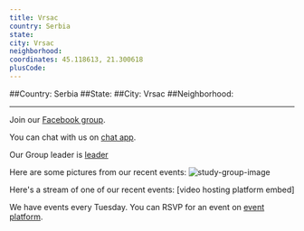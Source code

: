 ```yaml
---
title: Vrsac
country: Serbia
state: 
city: Vrsac
neighborhood: 
coordinates: 45.118613, 21.300618
plusCode:
---
```


##Country: Serbia
##State: 
##City: Vrsac
##Neighborhood: 
*****
Join our [Facebook group](https://www.facebook.com/groups/free.code.camp.vrsac).

You can chat with us on [chat app]().

Our Group leader is [leader]()

Here are some pictures from our recent events:
![study-group-image]()

Here's a stream of one of our recent events:
[video hosting platform embed]

We have events every Tuesday. You can RSVP for an event on [event platform]().
